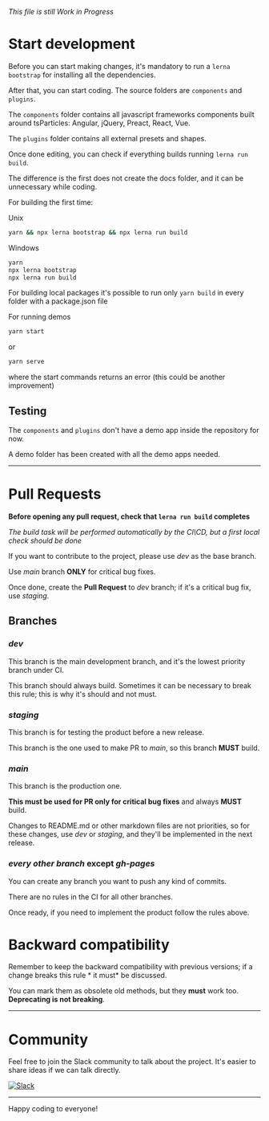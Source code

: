 *This file is still Work in Progress*

# Start development

Before you can start making changes, it's mandatory to run a `lerna bootstrap` for installing all the dependencies.

After that, you can start coding. The source folders are `components` and `plugins`.

The `components` folder contains all javascript frameworks components built around tsParticles: Angular, jQuery, Preact, React, Vue.

The `plugins` folder contains all external presets and shapes.

Once done editing, you can check if everything builds running `lerna run build`.

The difference is the first does not create the docs folder, and it can be unnecessary while coding.

For building the first time:

Unix

```bash
yarn && npx lerna bootstrap && npx lerna run build
```

Windows

```bash
yarn
npx lerna bootstrap
npx lerna run build
```

For building local packages it's possible to run only `yarn build` in every folder with a package.json file

For running demos

```bash
yarn start
```

or

```bash
yarn serve
```

where the start commands returns an error (this could be another improvement)

## Testing

The `components` and `plugins` don't have a demo app inside the repository for now.

A demo folder has been created with all the demo apps needed.

---

# Pull Requests

**Before opening any pull request, check that `lerna run build` completes**

*The build task will be performed automatically by the CI\CD, but a first local check should be done*

If you want to contribute to the project, please use *dev* as the base branch.

Use *main* branch **ONLY** for critical bug fixes.

Once done, create the **Pull Request** to *dev* branch; if it's a critical bug fix, use *staging*.

## Branches
### *dev*
This branch is the main development branch, and it's the lowest priority branch under CI.

This branch should always build. Sometimes it can be necessary to break this rule; this is why it's should and not must.
 
### *staging*
This branch is for testing the product before a new release.

This branch is the one used to make PR to *main*, so this branch **MUST** build.

### *main*
This branch is the production one.

**This must be used for PR only for critical bug fixes** and always **MUST** build.

Changes to README.md or other markdown files are not priorities, so for these changes, use *dev* or *staging*, and they'll be implemented in the next release.

### *every other branch* except *gh-pages*
You can create any branch you want to push any kind of commits.

There are no rules in the CI for all other branches.

Once ready, if you need to implement the product follow the rules above.

# Backward compatibility

Remember to keep the backward compatibility with previous versions; if a change breaks this rule * it must* be discussed.

You can mark them as obsolete old methods, but they **must** work too. **Deprecating is not breaking**.

---

# Community

Feel free to join the Slack community to talk about the project. It's easier to share ideas if we can talk directly.

[![Slack](https://cdn.brandfolder.io/5H442O3W/as/pl546j-7le8zk-5guop3/Slack_RGB.auto?width=94&height=38)](https://join.slack.com/t/tsparticles/shared_invite/enQtOTcxNTQxNjQ4NzkxLWE2MTZhZWExMWRmOWI5MTMxNjczOGE1Yjk0MjViYjdkYTUzODM3OTc5MGQ5MjFlODc4MzE0N2Q1OWQxZDc1YzI)

---

Happy coding to everyone!
